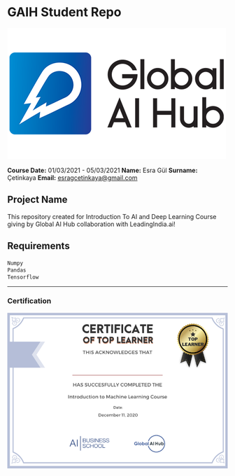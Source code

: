 # GAIH Student Repo 

![](img/newlogo.png)

**Course Date:** 01/03/2021 - 05/03/2021
**Name:** Esra Gül
**Surname:** Çetinkaya
**Email:** esragcetinkaya@gmail.com  

## Project Name
This repository created for Introduction To AI and Deep Learning Course giving by Global AI Hub collaboration with LeadingIndia.ai! 

## Requirements
```
Numpy
Pandas
Tensorflow
```
---

### Certification
![](img/certificate_ex.png)


